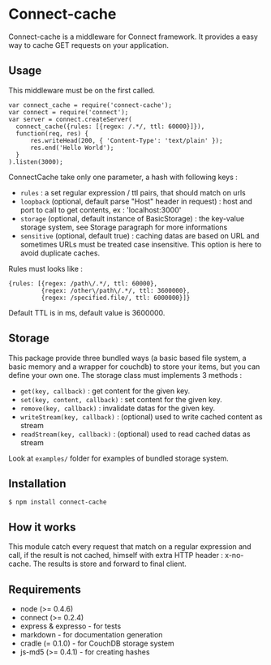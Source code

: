 Connect-cache
=============

Connect-cache is a middleware for Connect framework. It provides a easy way to
cache GET requests on your application.

Usage
-----

This middleware must be on the first called.

    var connect_cache = require('connect-cache');
    var connect = require('connect');
    var server = connect.createServer(
      connect_cache({rules: [{regex: /.*/, ttl: 60000}]}),
      function(req, res) {
          res.writeHead(200, { 'Content-Type': 'text/plain' });
          res.end('Hello World');
      }
    ).listen(3000);

ConnectCache take only one parameter, a hash with following keys :

- `rules` : a set regular expression / ttl pairs, that should match on urls
- `loopback` (optional, default parse "Host" header in request) : host and port to call
   to get contents, ex : 'localhost:3000'
- `storage` (optional, default instance of BasicStorage) : the key-value storage system,
   see Storage paragraph for more informations
- `sensitive` (optional, default true) : caching datas are based on URL and sometimes
   URLs must be treated case insensitive. This option is here to avoid duplicate
   caches.

Rules must looks like :

    {rules: [{regex: /path\/.*/, ttl: 60000},
             {regex: /other\/path\/.*/, ttl: 3600000},
             {regex: /specified.file/, ttl: 6000000}]}

Default TTL is in ms, default value is 3600000.

Storage
-------

This package provide three bundled ways (a basic based file system, a basic memory and
a wrapper for couchdb) to store your items, but you can define your own one. The storage
class must implements 3 methods :

- `get(key, callback)` : get content for the given key.
- `set(key, content, callback)` : set content for the given key.
- `remove(key, callback)` : invalidate datas for the given key. 
- `writeStream(key, callback)` : (optional) used to write cached content as
   stream
- `readStream(key, callback)` : (optional) used to read cached datas as stream

Look at `examples/` folder for examples of bundled storage system.

Installation
------------

    $ npm install connect-cache

How it works
------------

This module catch every request that match on a regular expression and call, if the
result is not cached, himself with extra HTTP header : x-no-cache. The results is 
store and forward to final client.

Requirements
------------

- node (>= 0.4.6)
- connect (>= 0.2.4)
- express & expresso - for tests
- markdown - for documentation generation
- cradle (= 0.1.0) - for CouchDB storage system
- js-md5 (>= 0.4.1) - for creating hashes
